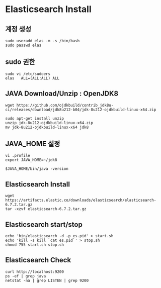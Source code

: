 # Elasticsearch Install

## 계정 생성

	sudo useradd elas -m -s /bin/bash
	sudo passwd elas

## sudo 권한

	sudo vi /etc/sudoers
	elas   ALL=(ALL:ALL) ALL
	
## JAVA Download/Unzip : OpenJDK8
	
	wget https://github.com/ojdkbuild/contrib_jdk8u-ci/releases/download/jdk8u212-b04/jdk-8u212-ojdkbuild-linux-x64.zip
	
	sudo apt-get install unzip
	unzip jdk-8u212-ojdkbuild-linux-x64.zip
	mv jdk-8u212-ojdkbuild-linux-x64 jdk8
	
## JAVA_HOME 설정

	vi .profile
	export JAVA_HOME=~/jdk8
	
	$JAVA_HOME/bin/java -version

## Elasticsearch Install

	wget https://artifacts.elastic.co/downloads/elasticsearch/elasticsearch-6.7.2.tar.gz
	tar -xzvf elasticsearch-6.7.2.tar.gz

## Elasticsearch start/stop

	echo 'bin/elasticsearch -d -p es.pid' > start.sh
	echo 'kill -s kill `cat es.pid`' > stop.sh
	chmod 755 start.sh stop.sh

## Elasticsearch Check

	curl http://localhost:9200
	ps -ef | grep java
	netstat -na | grep LISTEN | grep 9200
